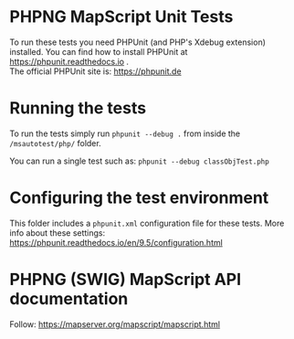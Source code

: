 # PHPNG MapScript Unit Tests

To run these tests you need PHPUnit (and PHP's Xdebug extension) installed. 
You can find how to install PHPUnit at https://phpunit.readthedocs.io .  
The official PHPUnit site is: https://phpunit.de

# Running the tests

To run the tests simply run `phpunit --debug .` from inside the `/msautotest/php/`
folder.

You can run a single test such as: `phpunit --debug classObjTest.php`

# Configuring the test environment

This folder includes a `phpunit.xml` configuration file for these tests.  More 
info about these settings: https://phpunit.readthedocs.io/en/9.5/configuration.html

# PHPNG (SWIG) MapScript API documentation

Follow: https://mapserver.org/mapscript/mapscript.html



